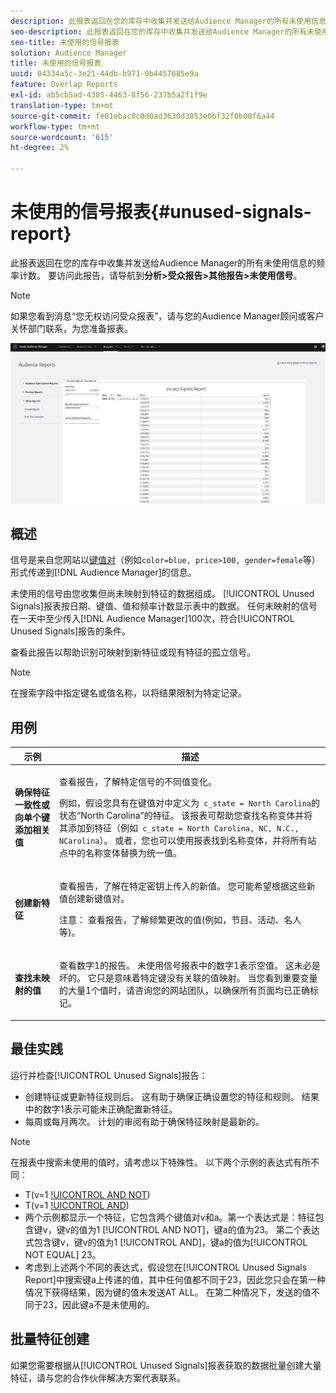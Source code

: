 ```yaml
---
description: 此报表返回在您的库存中收集并发送给Audience Manager的所有未使用信息的频率计数。
seo-description: 此报表返回在您的库存中收集并发送给Audience Manager的所有未使用信息的频率计数。
seo-title: 未使用的信号报表
solution: Audience Manager
title: 未使用的信号报表
uuid: 04334a5c-3e21-44db-b971-0b4457685e9a
feature: Overlap Reports
exl-id: ab5cb5ad-4305-4463-8f56-237b5a2f1f9e
translation-type: tm+mt
source-git-commit: fe01ebac8c0d0ad3630d3853e0bf32f0b00f6a44
workflow-type: tm+mt
source-wordcount: '615'
ht-degree: 2%

---
```


# 未使用的信号报表{#unused-signals-report}

此报表返回在您的库存中收集并发送给Audience Manager的所有未使用信息的频率计数。 要访问此报告，请导航到&#x200B;**分析>受众报告>其他报告>未使用信号**。

>[!NOTE]
>
>如果您看到消息“您无权访问受众报表”，请与您的Audience Manager顾问或客户关怀部门联系，为您准备报表。

![未使用信号报告的屏幕截图](/help/using/reporting/dynamic-reports/assets/unused-signals.png)

## 概述

信号是来自您网站以[键值对](../../reference/key-value-pairs-explained.md)（例如`color=blue, price>100, gender=female`等）形式传递到[!DNL Audience Manager]的信息。

未使用的信号由您收集但尚未映射到特征的数据组成。 [!UICONTROL Unused Signals]报表按日期、键值、值和频率计数显示表中的数据。 任何未映射的信号在一天中至少传入[!DNL Audience Manager]100次，符合[!UICONTROL Unused Signals]报告的条件。

查看此报告以帮助识别可映射到新特征或现有特征的孤立信号。

>[!NOTE]
>
>在搜索字段中指定键名或值名称，以将结果限制为特定记录。

## 用例

<table id="table_E5EE0EC078E14EF4B197243488517A2D"> 
 <thead> 
  <tr> 
   <th colname="col1" class="entry"> 示例 </th> 
   <th colname="col2" class="entry"> 描述 </th> 
  </tr> 
 </thead>
 <tbody> 
  <tr> 
   <td colname="col1"> <p><b>确保特征一致性或向单个键添加相关值</b> </p> </td> 
   <td colname="col2"> <p>查看报告，了解特定信号的不同值变化。 </p> <p>例如，假设您具有在键值对中定义为<code> c_state = North Carolina</code>的状态“North Carolina”的特征。 该报表可帮助您查找名称变体并将其添加到特征（例如<code> c_state = North Carolina, NC, N.C., NCarolina</code>）。 或者，您也可以使用报表找到名称变体，并将所有站点中的名称变体替换为统一值。 </p> <p> </p> </td> 
  </tr> 
  <tr> 
   <td colname="col1"> <p><b>创建新特征</b> </p> </td> 
   <td colname="col2"> <p>查看报告，了解在特定密钥上传入的新值。 您可能希望根据这些新值创建新键值对。 </p> <p> <p>注意： 查看报告，了解频繁更改的值(例如，节目、活动、名人等)。 </p> </p> </td> 
  </tr> 
  <tr> 
   <td colname="col1"> <p><b>查找未映射的值</b> </p> </td> 
   <td colname="col2"> <p>查看数字1的报告。 <span class="wintitle">未使用信号</span>报表中的数字1表示空值。 这未必是坏的。 它只是意味着特定键没有关联的值映射。 当您看到重要变量的大量1个值时，请咨询您的网站团队，以确保所有页面均已正确标记。 </p> </td> 
  </tr> 
 </tbody> 
</table>

## 最佳实践

运行并检查[!UICONTROL Unused Signals]报告：

* 创建特征或更新特征规则后。 这有助于确保正确设置您的特征和规则。 结果中的数字1表示可能未正确配置新特征。
* 每周或每月两次。 计划的审阅有助于确保特征映射是最新的。

>[!NOTE]
>
>在报表中搜索未使用的值时，请考虑以下特殊性。 以下两个示例的表达式有所不同：

* T(v=1 [!UICONTROL AND NOT](a=23))
* T(v=1 [!UICONTROL AND](a!=23))
* 两个示例都显示一个特征，它包含两个键值对v和a。第一个表达式是：特征包含键v，键v的值为1 [!UICONTROL AND NOT]，键a的值为23。 第二个表达式包含键v，键v的值为1 [!UICONTROL AND]，键a的值为[!UICONTROL NOT EQUAL] 23。
* 考虑到上述两个不同的表达式，假设您在[!UICONTROL Unused Signals Report]中搜索键a上传递的值，其中任何值都不同于23，因此您只会在第一种情况下获得结果，因为键的值未发送AT ALL。 在第二种情况下，发送的值不同于23，因此键a不是未使用的。

## 批量特征创建

如果您需要根据从[!UICONTROL Unused Signals]报表获取的数据批量创建大量特征，请与您的合作伙伴解决方案代表联系。
